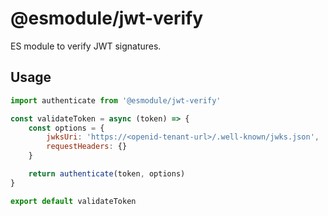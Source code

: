 # @esmodule/jwt-verify

ES module to verify JWT signatures.

## Usage

```js
import authenticate from '@esmodule/jwt-verify'

const validateToken = async (token) => {
    const options = {
        jwksUri: 'https://<openid-tenant-url>/.well-known/jwks.json',
        requestHeaders: {}
    }

    return authenticate(token, options)
}

export default validateToken

```
